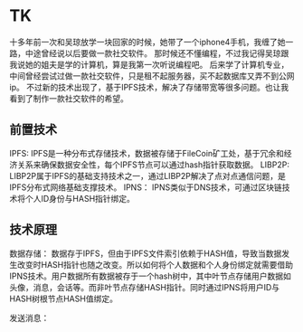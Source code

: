 # TK
十多年前一次和吴琼放学一块回家的时候，她带了一个iphone4手机，我缠了她一路，中途曾经说以后要做一款社交软件。
那时候还不懂编程，不过我记得吴琼跟我说她的姐夫是学的计算机，算是我第一次听说编程吧。
后来学了计算机专业，中间曾经尝试过做一款社交软件，只是租不起服务器，买不起数据库又弄不到公网ip。
不过新的技术出现了，基于IPFS技术，解决了存储带宽等很多问题。也让我看到了制作一款社交软件的希望。

## 前置技术
IPFS:
IPFS是一种分布式存储技术，数据被存储于FileCoin矿工处，基于冗余和经济关系来确保数据安全性，每个IPFS节点可以通过hash指针获取数据。
LIBP2P:
LIBP2P属于IPFS的基础支持技术之一，通过LIBP2P解决了点对点通信问题，是IPFS分布式网络基础支撑技术。
IPNS：
IPNS类似于DNS技术，可通过区块链技术将个人ID身份与HASH指针绑定。

## 技术原理
数据存储：
数据存于IPFS，但由于IPFS文件索引依赖于HASH值，导致当数据发生改变时HASH指针也随之改变。所以如何将个人数据和个人身份绑定就需要借助IPNS技术。用户数据所有数据被存于一个hash树中，其中叶节点存储用户数据如头像，消息，会话等。而非叶节点存储HASH指针。同时通过IPNS将用户ID与HASH树根节点HASH值绑定。

发送消息：

